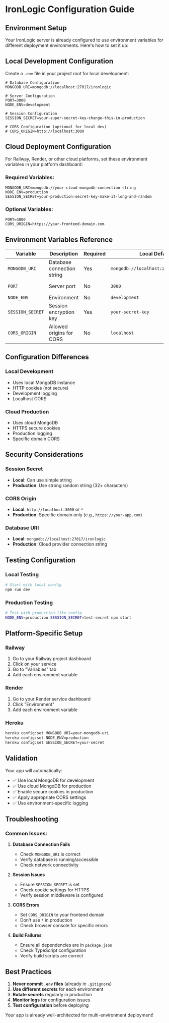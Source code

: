 # IronLogic Configuration Guide

## Environment Setup

Your IronLogic server is already configured to use environment variables for different deployment environments. Here's how to set it up:

## Local Development Configuration

Create a `.env` file in your project root for local development:

```env
# Database Configuration
MONGODB_URI=mongodb://localhost:27017/ironlogic

# Server Configuration
PORT=3000
NODE_ENV=development

# Session Configuration
SESSION_SECRET=your-super-secret-key-change-this-in-production

# CORS Configuration (optional for local dev)
# CORS_ORIGIN=http://localhost:3000
```

## Cloud Deployment Configuration

For Railway, Render, or other cloud platforms, set these environment variables in your platform dashboard:

### Required Variables:
```env
MONGODB_URI=mongodb://your-cloud-mongodb-connection-string
NODE_ENV=production
SESSION_SECRET=your-production-secret-key-make-it-long-and-random
```

### Optional Variables:
```env
PORT=3000
CORS_ORIGIN=https://your-frontend-domain.com
```

## Environment Variables Reference

| Variable | Description | Required | Local Default | Production |
|----------|-------------|----------|---------------|------------|
| `MONGODB_URI` | Database connection string | Yes | `mongodb://localhost:27017/ironlogic` | Cloud MongoDB URI |
| `PORT` | Server port | No | `3000` | Platform assigned |
| `NODE_ENV` | Environment | No | `development` | `production` |
| `SESSION_SECRET` | Session encryption key | Yes | `your-secret-key` | Strong random string |
| `CORS_ORIGIN` | Allowed origins for CORS | No | `localhost` | Your frontend domain |

## Configuration Differences

### Local Development
- Uses local MongoDB instance
- HTTP cookies (not secure)
- Development logging
- Localhost CORS

### Cloud Production
- Uses cloud MongoDB
- HTTPS secure cookies
- Production logging
- Specific domain CORS

## Security Considerations

### Session Secret
- **Local**: Can use simple string
- **Production**: Use strong random string (32+ characters)

### CORS Origin
- **Local**: `http://localhost:3000` or `*`
- **Production**: Specific domain only (e.g., `https://your-app.com`)

### Database URI
- **Local**: `mongodb://localhost:27017/ironlogic`
- **Production**: Cloud provider connection string

## Testing Configuration

### Local Testing
```bash
# Start with local config
npm run dev
```

### Production Testing
```bash
# Test with production-like config
NODE_ENV=production SESSION_SECRET=test-secret npm start
```

## Platform-Specific Setup

### Railway
1. Go to your Railway project dashboard
2. Click on your service
3. Go to "Variables" tab
4. Add each environment variable

### Render
1. Go to your Render service dashboard
2. Click "Environment"
3. Add each environment variable

### Heroku
```bash
heroku config:set MONGODB_URI=your-mongodb-uri
heroku config:set NODE_ENV=production
heroku config:set SESSION_SECRET=your-secret
```

## Validation

Your app will automatically:
- ✅ Use local MongoDB for development
- ✅ Use cloud MongoDB for production
- ✅ Enable secure cookies in production
- ✅ Apply appropriate CORS settings
- ✅ Use environment-specific logging

## Troubleshooting

### Common Issues:

1. **Database Connection Fails**
   - Check `MONGODB_URI` is correct
   - Verify database is running/accessible
   - Check network connectivity

2. **Session Issues**
   - Ensure `SESSION_SECRET` is set
   - Check cookie settings for HTTPS
   - Verify session middleware is configured

3. **CORS Errors**
   - Set `CORS_ORIGIN` to your frontend domain
   - Don't use `*` in production
   - Check browser console for specific errors

4. **Build Failures**
   - Ensure all dependencies are in `package.json`
   - Check TypeScript configuration
   - Verify build scripts are correct

## Best Practices

1. **Never commit `.env` files** (already in `.gitignore`)
2. **Use different secrets** for each environment
3. **Rotate secrets** regularly in production
4. **Monitor logs** for configuration issues
5. **Test configuration** before deploying

Your app is already well-architected for multi-environment deployment! 